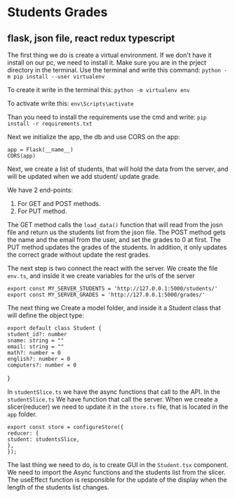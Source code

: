 # Students Grades

## flask, json file, react redux typescript

The first thing we do is create a virtual environment.
If we don't have it install on our pc, we need to install it.
Make sure you are in the prject directory in the terminal.
Use the terminal and write this command:
`python -m pip install --user virtualenv `

To create it write in the terminal this:
`python -m virtualenv env`

To activate write this:
`env\Scripts\activate`

Than you need to install the requirements
use the cmd and write:
`pip install -r requirements.txt`

Next we initialize the app, the db and use CORS on the app:

    app = Flask(__name__)
    CORS(app)


Next, we create a list of students, that will hold the data from the server,
and will be updated when we add student/ update grade.

We have 2 end-points:
1. For GET and POST methods.
2. For PUT method.

The GET method calls the `load_data()` function that will read from the josn file and return us the 
students list from the json file.
The POST method gets the name and the email from the user, and set the grades to 0 at first.
The PUT method updates the grades of the students.
In addition, it only updates the correct grade without update the rest grades.

The next step is two connect the react with the server.
We create the file `env.ts`, and inside it we create variables for the urls of the server

    export const MY_SERVER_STUDENTS = 'http://127.0.0.1:5000/students/'
    export const MY_SERVER_GRADES = 'http://127.0.0.1:5000/grades/'

The next thing we Create a model folder, and inside it a Student class that will define the object type:

    export default class Student {
    student_id?: number
    sname: string = ""
    email: string = ""
    math?: number = 0
    english?: number = 0
    computers?: number = 0
}

In `studentSlice.ts` we have the async functions that call to the API.
In the `studentSlice.ts` We have function that call the server.
When we create a slicer(reducer) we need to update it in the `store.ts` file,
that is located in the `app` folder.

    export const store = configureStore({
    reducer: {
    student: studentsSlice,
    },
    });

The last thing we need to do, is to create GUI in the `Student.tsx` component.
We need to import the Async functions and the students list from the slicer.
The useEffect function is responsible for the update of the display when the length
of the students list changes.
 